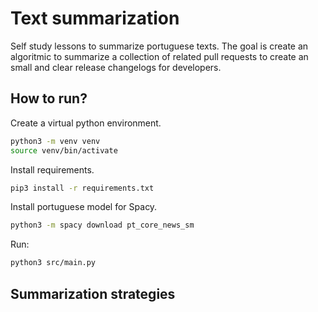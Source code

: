 # Text summarization

Self study lessons to summarize portuguese texts. The goal is create an algoritmic to summarize
a collection of related pull requests to create an small and clear release changelogs for developers.

## How to run?

Create a virtual python environment.

```bash
python3 -m venv venv
source venv/bin/activate
```

Install requirements.

```bash
pip3 install -r requirements.txt
```

Install portuguese model for Spacy.

```bash
python3 -m spacy download pt_core_news_sm
```

Run:

```bash
python3 src/main.py
```

## Summarization strategies
